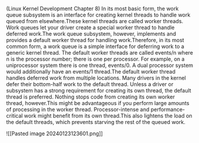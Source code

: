 (Linux Kernel Development Chapter 8)
In its most basic form, the work queue subsystem is an interface for creating kernel threads to handle work queued from elsewhere.These kernel threads are called worker threads. Work queues let your driver create a special worker thread to handle deferred work.The work queue subsystem, however, implements and provides a default worker thread for handling work.Therefore, in its most common form, a work queue is a simple interface for deferring work to a generic kernel thread.
The default worker threads are called events/n where n is the processor number; there is one per processor. For example, on a uniprocessor system there is one thread, events/0. A dual processor system would additionally have an events/1 thread.The default worker thread handles deferred work from multiple locations. Many drivers in the kernel defer their bottom-half work to the default thread. Unless a driver or subsystem has a strong requirement for creating its own thread, the default thread is preferred. Nothing stops code from creating its own worker thread, however.This might be advantageous if you perform large amounts of processing in the worker thread. Processor-intense and performance-critical work might benefit from its own thread.This also lightens the load on the default threads, which prevents starving the rest of the queued work.

![[Pasted image 20240123123601.png]]